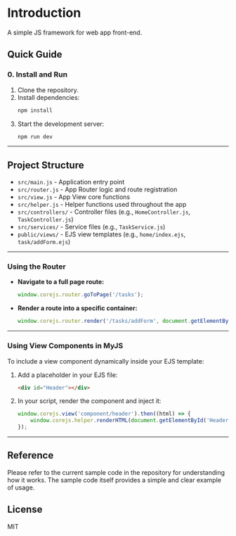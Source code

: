 # Introduction

A simple JS framework for web app front-end.

## Quick Guide

### 0. Install and Run

1. Clone the repository.
2. Install dependencies:
   ```bash
   npm install
   ```
3. Start the development server:
   ```bash
   npm run dev
   ```

---

## Project Structure

- `src/main.js` - Application entry point
- `src/router.js` - App Router logic and route registration
- `src/view.js` - App View core functions
- `src/helper.js` - Helper functions used throughout the app
- `src/controllers/` - Controller files (e.g., `HomeController.js`, `TaskController.js`)
- `src/services/` - Service files (e.g., `TaskService.js`)
- `public/views/` - EJS view templates (e.g., `home/index.ejs`, `task/addForm.ejs`)

---

### Using the Router

- **Navigate to a full page route:**
  ```js
  window.corejs.router.goToPage('/tasks');
  ```
- **Render a route into a specific container:**
  ```js
  window.corejs.router.render('/tasks/addForm', document.getElementById('AddTaskModal'));
  ```

---

### Using View Components in MyJS

To include a view component dynamically inside your EJS template:

1. Add a placeholder in your EJS file:
   ```html
   <div id="Header"></div>
   ```

2. In your script, render the component and inject it:
   ```js
   window.corejs.view('component/header').then((html) => {
       window.corejs.helper.renderHTML(document.getElementById('Header'), html);
   });
   ```

---

## Reference

Please refer to the current sample code in the repository for understanding how it works. The sample code itself provides a simple and clear example of usage.

## License

MIT
